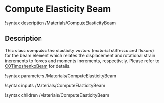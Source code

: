 # Compute Elasticity Beam

!syntax description /Materials/ComputeElasticityBeam

## Description

This class computes the elasticity vectors (material stiffness and flexure) for the beam element which relates the displacement and rotational strain increments to forces and moments increments, respectively. Please refer to [C0TimoshenkoBeam](/C0TimoshenkoBeam.md) for details.  

!syntax parameters /Materials/ComputeElasticityBeam

!syntax inputs /Materials/ComputeElasticityBeam

!syntax children /Materials/ComputeElasticityBeam

